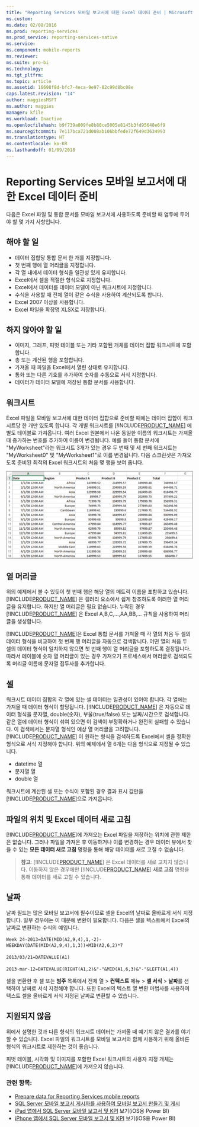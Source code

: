 ```yaml
---
title: "Reporting Services 모바일 보고서에 대한 Excel 데이터 준비 | Microsoft Docs"
ms.custom: 
ms.date: 02/08/2016
ms.prod: reporting-services
ms.prod_service: reporting-services-native
ms.service: 
ms.component: mobile-reports
ms.reviewer: 
ms.suite: pro-bi
ms.technology: 
ms.tgt_pltfrm: 
ms.topic: article
ms.assetid: 16698f8d-bfc7-4eca-9e97-82c99d8bc08e
caps.latest.revision: "14"
author: maggiesMSFT
ms.author: maggies
manager: kfile
ms.workload: Inactive
ms.openlocfilehash: b9f739a009fe8b80ce5005e8145b3fd95648e6f9
ms.sourcegitcommit: 7e117bca721d008ab106bbfede72f649d3634993
ms.translationtype: HT
ms.contentlocale: ko-KR
ms.lasthandoff: 01/09/2018
---
```

# <a name="prepare-excel-data-for-reporting-services-mobile-reports"></a>Reporting Services 모바일 보고서에 대한 Excel 데이터 준비
  
다음은 Excel 파일 및 통합 문서를 모바일 보고서에 사용하도록 준비할 때 염두에 두어야 할 몇 가지 사항입니다.  
  
## <a name="do"></a>해야 할 일  
  
- 데이터 집합당 통합 문서 한 개를 지정합니다.  
- 첫 번째 행에 열 머리글을 지정합니다.  
- 각 열 내에서 데이터 형식을 일관성 있게 유지합니다.  
- Excel에서 셀을 적절한 형식으로 지정합니다.  
- Excel에서 데이터를 데이터 모델이 아닌 워크시트에 지정합니다.  
- 수식을 사용할 때 전체 열이 같은 수식을 사용하여 계산되도록 합니다.  
- Excel 2007 이상을 사용합니다.  
- Excel 파일을 확장명 XLSX로 저장합니다.  
          
## <a name="dont"></a>하지 않아야 할 일  
  
- 이미지, 그래프, 피벗 테이블 또는 기타 포함된 개체를 데이터 집합 워크시트에 포함합니다.  
- 총 또는 계산된 행을 포함합니다.  
- 가져올 때 파일을 Excel에서 열린 상태로 유지합니다.  
- 통화 또는 다른 기호를 추가하여 숫자를 수동으로 서식 지정합니다.  
- 데이터가 데이터 모델에 저장된 통합 문서를 사용합니다.  
  
## <a name="worksheets"></a>워크시트  
          
Excel 파일을 모바일 보고서에 대한 데이터 집합으로 준비할 때에는 데이터 집합이 워크시트당 한 개만 있도록 합니다. 각 개별 워크시트를 [!INCLUDE[PRODUCT_NAME](../../includes/ss-mobilereptpub-short.md)] 에 별도 테이블로 가져옵니다. 여러 Excel 원본에서 나온 동일한 이름의 워크시트는 가져올 때 증가하는 번호를 추가하여 이름이 변경됩니다. 예를 들어 통합 문서에 "MyWorksheet"라는 워크시트 3개가 있는 경우 두 번째 및 세 번째 워크시트는 "MyWorksheet0" 및 "MyWorksheet1"로 이름 변경됩니다. 다음 스크린샷은 가져오도록 준비된 최적의 Excel 워크시트의 처음 몇 행을 보여 줍니다.  
  
![SS_MRP_ExcelDataSheet](../../reporting-services/mobile-reports/media/ss-mrp-exceldatasheet.png)  
          
## <a name="column-headers"></a>열 머리글  
  
위의 예제에서 볼 수 있듯이 첫 번째 행은 해당 열의 메트릭 이름을 포함하고 있습니다. [!INCLUDE[PRODUCT_NAME](../../includes/ss-mobilereptpub-short.md)] 은 갤러리 요소에서 쉽게 참조하도록 이러한 열 머리글을 유지합니다. 하지만 열 머리글은 필요 없습니다. 누락된 경우 [!INCLUDE[PRODUCT_NAME](../../includes/ss-mobilereptpub-short.md)] 은 Excel A,B,C,...,AA,BB,... 규칙을 사용하여 머리글을 생성합니다.  
  
[!INCLUDE[PRODUCT_NAME](../../includes/ss-mobilereptpub-short.md)]은 Excel 통합 문서를 가져올 때 각 열의 처음 두 셀의 데이터 형식을 비교하여 첫 번째 행 머리글을 자동으로 검색합니다. 어떤 열의 처음 두 셀의 데이터 형식이 일치하지 않으면 첫 번째 행이 열 머리글을 포함하도록 결정됩니다. 따라서 테이블에 숫자 열 머리글이 있는 경우 가져오기 프로세스에서 머리글로 검색되도록 머리글 이름에 문자열 접두사를 추가합니다.  
  
## <a name="cells"></a>셀  
  
워크시트 데이터 집합의 각 열에 있는 셀 데이터는 일관성이 있어야 합니다. 각 열에는 가져올 때 데이터 형식이 할당됩니다. [!INCLUDE[PRODUCT_NAME](../../includes/ss-mobilereptpub-short.md)] 은 자동으로 데이터 형식을 문자열, double(숫자), 부울(true/false) 또는 날짜/시간으로 검색합니다. 같은 열에 데이터 형식이 섞여 있으면 이 검색이 부정확하거나 완전히 실패할 수 있습니다. 이 검색에서는 문자열 형식인 예상 열 머리글을 고려합니다. [!INCLUDE[PRODUCT_NAME](../../includes/ss-mobilereptpub-short.md)] 이 원하는 형식을 검색하도록 Excel에서 셀을 정확한 형식으로 서식 지정해야 합니다. 위의 예제에서 열 6개는 다음 형식으로 지정될 수 있습니다.  
*  datetime 열  
*  문자열 열  
*  double 열  
  
워크시트에 계산된 셀 또는 수식이 포함된 경우 결과 표시 값만을 [!INCLUDE[PRODUCT_NAME](../../includes/ss-mobilereptpub-short.md)]으로 가져옵니다.  
  
## <a name="file-location-and-refreshing-excel-data"></a>파일의 위치 및 Excel 데이터 새로 고침  
  
[!INCLUDE[PRODUCT_NAME](../../includes/ss-mobilereptpub-short.md)]에 가져오는 Excel 파일을 저장하는 위치에 관한 제한은 없습니다. 그러나 파일을 가져온 후 이동하거나 이름 변경하는 경우 데이터 뷰에서 찾을 수 있는 **모든 데이터 새로 고침** 명령을 통해 해당 데이터를 새로 고칠 수 없습니다.   
  
>**참고**: [!INCLUDE[PRODUCT_NAME](../../includes/ss-mobilereptpub-short.md)] 은 Excel 데이터를 새로 고치지 않습니다. 이동하지 않은 경우에만 [!INCLUDE[PRODUCT_NAME](../../includes/ss-mobilereptpub-short.md)] **새로 고침** 명령을 통해 데이터를 새로 고칠 수 있습니다.  
  
## <a name="dates"></a>날짜  
  
날짜 필드는 많은 모바일 보고서에 필수이므로 셀을 Excel의 날짜로 올바르게 서식 지정합니다. 일부 경우에는 이 때문에 변환이 필요합니다. 다음은 셀을 텍스트에서 Excel의 날짜로 변환하는 수식의 예입니다.  
  
    Week 24-2013=DATE(MID(A2,9,4),1,-2)-WEEKDAY(DATE(MID(A2,9,4),1,3))+MID(A2,6,2)*7  
  
    2013/03/21=DATEVALUE(A1)  
  
    2013-mar-12=DATEVALUE(RIGHT(A1,2)&"-"&MID(A1,6,3)&"-"&LEFT(A1,4))  
  
셀을 변환한 후 셀 또는 **범주** 목록에서 전체 열 > **컨텍스트** 메뉴 > **셀 서식** > **날짜**를 선택하여 날짜로 서식 지정해야 합니다. 또한 Excel의 텍스트 열 변환 마법사를 사용하여 텍스트 셀을 올바르게 서식 지정된 날짜로 변환할 수 있습니다.  
  
## <a name="unsupported"></a>지원되지 않음  
  
위에서 설명한 것과 다른 형식의 워크시트 데이터는 가져올 때 예기치 않은 결과를 야기할 수 있습니다. Excel 파일의 워크시트를 모바일 보고서와 함께 사용하기 위해 올바른 형식의 워크시트로 제한하는 것이 좋습니다.  
  
피벗 테이블, 시각화 및 이미지를 포함한 Excel 워크시트의 사용자 지정 개체는 [!INCLUDE[PRODUCT_NAME](../../includes/ss-mobilereptpub-short.md)]에 가져오지 않습니다.  
  
### <a name="see-also"></a>관련 항목:  
- [Prepare data for Reporting Services mobile reports](../../reporting-services/mobile-reports/prepare-data-for-reporting-services-mobile-reports.md)  
- [SQL Server 모바일 보고서 게시자를 사용하여 모바일 보고서 만들기 및 게시](../../reporting-services/mobile-reports/create-mobile-reports-with-sql-server-mobile-report-publisher.md)  
-  [iPad 앱에서 SQL Server 모바일 보고서 및 KPI](https://pbiwebprod-docs.azurewebsites.net/en-us/documentation/powerbi-mobile-ipad-kpis-mobile-reports)  보기(iOS용 Power BI)  
-  [iPhone 앱에서 SQL Server 모바일 보고서 및 KPI](https://pbiwebprod-docs.azurewebsites.net/en-us/documentation/powerbi-mobile-iphone-kpis-mobile-reports) 보기(iOS용 Power BI)  
  
  
  
  
  
  
  

